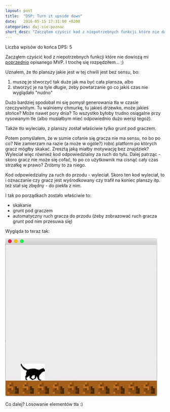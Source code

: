 ```yaml
---
layout: post
title:  "DSP: Turn it upside down"
date:   2016-05-15 17:31:00 +0200
categories: daj-sie-poznac
short_desc: "Zacząłem czyścić kod z niepotrzebnych funkcji które nie dowiozą mi poprzednio opisanego MVP. I trochę się rozpędziłem... ;)"
---
```

Liczba wpisów do końca DPS: 5

Zacząłem czyścić kod z niepotrzebnych funkcji które nie dowiozą mi [poprzednio][poprzedni-wpis] opisanego MVP. I trochę się rozpędziłem... ;)

Uznałem, że tło planszy jakie jest w tej chwili jest bez sensu, bo:
  1. muszę je stworzyć tak duże jak ma być cała plansza, albo
  2. stworzyć je na tyle długie, żeby powtarzanie go co jakiś czas nie wyglądało "nudno"

Dużo bardziej spodobał mi się pomysł generowania tła w czasie rzeczywistym. Tu walniemy chmurkę, tu jakieś drzewko, może jakieś słońce? Może nawet pory dnia? To wszystko byłoby trudno osiągalne przy rysowanym tle (albo musiałbym mieć odpowiednio dużo wersji tegoż).

Także tło wyleciało, z planszy został właściwie tylko grunt pod graczem.

Potem pomyślałem, że w sumie cofanie się gracza nie ma sensu, no bo po co? Nie zamierzam na razie (a może w ogóle?) robić platform po których gracz mógłby skakać. Zresztą jaką miałby motywację bez znajdziek? Wyleciał więc również kod odpowiedzialny za ruch do tyłu. Dalej patrząc - skoro gracz nie może się cofać, to po co użytkownik ma cisnąć cały czas strzałkę w prawo? Zróbmy to za niego.

Kod odpowiedzialny za ruch do przodu - wyleciał. Skoro ten kod wyleciał, to i oznaczanie czy gracz jest wyśrodkowany czy trafił na koniec planszy itp. też stał się zbędny - do piekła z nim.

I tak po porządkach zostało właściwie to:
  * skakanie
  * grunt pod graczem
  * automatyczny ruch gracza do przodu (żeby zobrazować ruch gracza grunt pod nim przesuwa się)

Wygląda to teraz tak:

<img src="/images/panikoton-automove.gif"/>

Co dalej? Losowanie elementów tła :)

[poprzedni-wpis]: http://zelazowy.github.io/daj-sie-poznac/2016/05/08/DSP-MVP-zrewidowane.html

